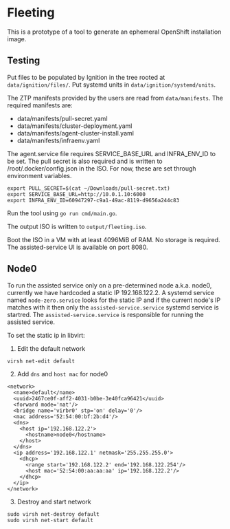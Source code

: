 Fleeting
========

This is a prototype of a tool to generate an ephemeral OpenShift installation
image.

Testing
-------

Put files to be populated by Ignition in the tree rooted at
`data/ignition/files/`. Put systemd units in `data/ignition/systemd/units`.

The ZTP manifests provided by the users are read from `data/manifests`.
The required manifests are:
* data/manifests/pull-secret.yaml
* data/manifests/cluster-deployment.yaml
* data/manifests/agent-cluster-install.yaml
* data/manifests/infraenv.yaml

The agent.service file requires SERVICE_BASE_URL and INFRA_ENV_ID to be set.
The pull secret is also required and is written to /root/.docker/config.json in
the ISO.
For now, these are set through environment variables.

```shell
export PULL_SECRET=$(cat ~/Downloads/pull-secret.txt)
export SERVICE_BASE_URL=http://10.0.1.10:6000
export INFRA_ENV_ID=60947297-c9a1-49ac-8119-d9656a244c83
```

Run the tool using `go run cmd/main.go`.

The output ISO is written to `output/fleeting.iso`.

Boot the ISO in a VM with at least 4096MiB of RAM. No storage is required.
The assisted-service UI is available on port 8080.

Node0
-------

To run the assisted service only on a pre-determined node a.k.a. node0, currently we have hardcoded a static IP 192.168.122.2. 
A systemd service named `node-zero.service` looks for the static IP and if the current node's IP matches with it then only the `assisted-service.service` systemd service is startred. The `assisted-service.service` is responsible for running the assisted service.

To set the static ip in libvirt:
1. Edit the default network
```
virsh net-edit default
```
2. Add `dns` and `host mac` for node0

```
<network>
  <name>default</name>
  <uuid>2467ce0f-aff2-4031-b0be-3e40fca96421</uuid>
  <forward mode='nat'/>
  <bridge name='virbr0' stp='on' delay='0'/>
  <mac address='52:54:00:bf:2b:d4'/>
  <dns>
    <host ip='192.168.122.2'>
      <hostname>node0</hostname>
    </host>
  </dns>
  <ip address='192.168.122.1' netmask='255.255.255.0'>
    <dhcp>
      <range start='192.168.122.2' end='192.168.122.254'/>
      <host mac='52:54:00:aa:aa:aa' ip='192.168.122.2'/>
    </dhcp>
  </ip>
</network>
```
3. Destroy and start network
```
sudo virsh net-destroy default
sudo virsh net-start default
```

